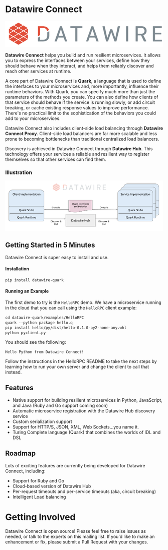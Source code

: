 # Datawire Connect

![Datawire](static-files/dw-logo.png)

**Datawire Connect** helps you build and run resilient microservices. It allows you to
express the interfaces between your services, define how they should behave when
they interact, and helps them reliably discover and reach other services at runtime.

A core part of Datawire Connect is **Quark**, a language that is used to define the
interfaces to your microservices and, more importantly, influence their runtime
behaviors. With Quark, you can specify much more than just the parameters of the
methods you create. You can also define how clients of that service should behave
if the service is running slowly, or add circuit breaking, or cache existing
response values to improve performance. There's no practical limit to the
sophistication of the behaviors you could add to your microservices.

Datawire Connect also includes client-side load balancing through **Datawire Connect Proxy**.
Client-side load balancers are far more scalable and less prone to becoming bottlenecks
than traditional centralized load balancers.

Discovery is achieved in Datawire Connect through **Datawire Hub**. This technology
offers your services a reliable and resilient way to register themselves so that
other services can find them.

### Illustration ###

![Datawire Connect](static-files/dw-connect.png)

## Getting Started in 5 Minutes

Datawire Connect is super easy to install and use.

#### Installation
```
pip install datawire-quark
```
#### Running an Example

The first demo to try is the `HelloRPC` demo. We have a microservice running in
the cloud that you can call using the `HelloRPC` client example:

```
cd datawire-quark/examples/HelloRPC
quark --python package hello.q
pip install hello/py/dist/hello-0.1.0-py2-none-any.whl
python pyclient.py
```
You should see the following:

```
Hello Python from Datawire Connect!
```

Follow the instructions in the HelloRPC README to take the next steps by
learning how to run your own server and change the client to call that instead.

## Features

* Native support for building resilient microservices in Python, JavaScript,
and Java (Ruby and Go support coming soon)
* Automatic microservice registration with the Datawire Hub discovery service
* Custom serialization support
* Support for HTTP/S, JSON, XML, Web Sockets...you name it.
* Turing Complete language (Quark) that combines the worlds of IDL and DSL

## Roadmap

Lots of exciting features are currently being developed for Datawire Connect,
including:

* Support for Ruby and Go
* Cloud-based version of Datawire Hub
* Per-request timeouts and per-service timeouts (aka, circuit breaking)
* Intelligent Load balancing

# Getting Involved

Datawire Connect is open source! Please feel free to raise issues as needed,
or talk to the experts on this mailing list. If you'd like to make an enhancement
or fix, please submit a Pull Request with your changes.
